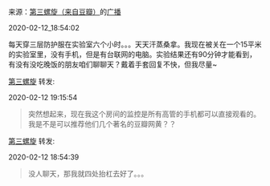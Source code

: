 来源：[第三螺旋（来自豆瓣）](https://www.douban.com/people/3829734/)的[广播](https://www.douban.com/people/3829734/status/2806683828/)


2020-02-12_18:54:02

每天穿三层防护服在实验室六个小时。。。天天汗蒸桑拿。我现在被关在一个15平米的实验室里，没有手机，但是有台联网的电脑。实验结果还有90分钟才能看到，有没有没吃晚饭的朋友咱们聊聊天？戴着手套回复不快，但我尽量~



[第三螺旋](https://www.douban.com/people/3829734/) 转发:

2020-02-12 19:15:54

> 突然想起来，现在我这个房间的监控是所有高管的手机都可以直接观看的。我是不是可以推荐他们几个著名的豆瓣网黄？？ 



[第三螺旋](https://www.douban.com/people/3829734/) 转发:

2020-02-12 18:54:39

> 没人聊天，那我就四处抬杠去好了。。。 